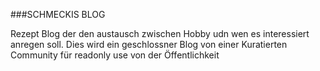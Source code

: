 ###SCHMECKIS BLOG



Rezept Blog der den austausch zwischen Hobby udn wen es interessiert anregen soll.
Dies wird ein geschlossner Blog von einer Kuratierten Community für readonly use von der Öffentlichkeit
